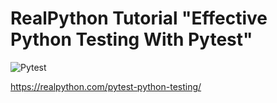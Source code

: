 # RealPython Tutorial "Effective Python Testing With Pytest"

![Pytest](https://github.com/felipe-riveroll/testing-with-pytest/actions/workflows/pytest.yml/badge.svg)

https://realpython.com/pytest-python-testing/

